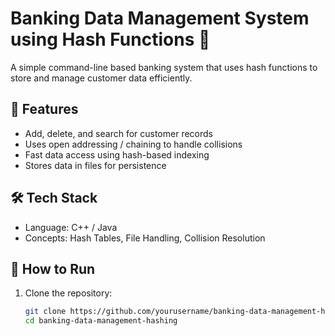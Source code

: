 # Banking Data Management System using Hash Functions 🏦

A simple command-line based banking system that uses hash functions to store and manage customer data efficiently.

## 🔧 Features
- Add, delete, and search for customer records
- Uses open addressing / chaining to handle collisions
- Fast data access using hash-based indexing
- Stores data in files for persistence

## 🛠️ Tech Stack
- Language: C++ / Java
- Concepts: Hash Tables, File Handling, Collision Resolution

## 🚀 How to Run
1. Clone the repository:
   ```bash
   git clone https://github.com/yourusername/banking-data-management-hashing.git
   cd banking-data-management-hashing
